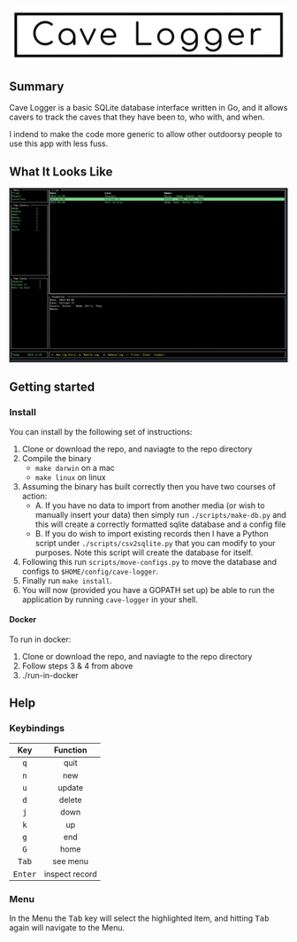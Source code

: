 <p align="center"><img alt="Cave Logger" src="assets/logo.png"></p>

## Summary
Cave Logger is a basic SQLite database interface written in Go, and it allows cavers to track the caves that they have been to, who with, and when. 

I indend to make the code more generic to allow other outdoorsy people to use this app with less fuss.

## What It Looks Like
<p align="center"><img src="assets/screenshot.png"></p>

## Getting started

### Install
You can install by the following set of instructions:

1. Clone or download the repo, and naviagte to the repo directory
2. Compile the binary
    - `make darwin` on a mac
    - `make linux` on linux
3. Assuming the binary has built correctly then you have two courses of action:
    - A. If you have no data to import from another media (or wish to manually insert your data) then simply run `./scripts/make-db.py` and this will create a correctly formatted sqlite database and a config file
    - B. If you do wish to import existing records then I have a Python script under `./scripts/csv2sqlite.py` that you can modify to your purposes. Note this script will create the database for itself.
4. Following this run `scripts/move-configs.py` to move the database and configs to `$HOME/config/cave-logger`.
5. Finally run `make install`.
6. You will now (provided you have a GOPATH set up) be able to run the application by running `cave-logger` in your shell. 

#### Docker
To run in docker:

1. Clone or download the repo, and naviagte to the repo directory
2. Follow steps 3 & 4 from above
3. ./run-in-docker

## Help

### Keybindings

| Key | Function |
|:---:|:--------:|
| <kbd>q</kbd> | quit |
| <kbd>n</kbd> | new |
| <kbd>u</kbd> | update |
| <kbd>d</kbd> | delete |
| <kbd>j</kbd> | down |
| <kbd>k</kbd> | up |
| <kbd>g</kbd> | end |
| <kbd>G</kbd> | home |
| <kbd>Tab</kbd> | see menu |
| <kbd>Enter</kbd> | inspect record |

### Menu
In the Menu the <kbd>Tab</kbd> key will select the highlighted item, and hitting <kbd>Tab</kbd> again will navigate to the Menu.

